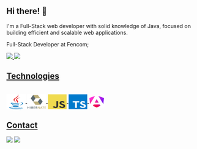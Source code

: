 ## Hi there! 👋

I'm a Full-Stack web developer with solid knowledge of Java, focused on building efficient and scalable web applications.

Full-Stack Developer at Fencom;

<div>
  <a href="https://github.com/pedroolorentz">
  <img height="180em" src="https://github-readme-streak-stats.herokuapp.com/?user=pedroolorentz&theme=tokyonight&hide_border=false"/>
  <img height="180em" src="https://github-readme-stats.vercel.app/api/top-langs/?username=pedroolorentz&theme=tokyonight&show_icons=true&hide_border=false&layout=compact"/>
</div>
  
  
  
  ## Technologies
  
<div style="display: inline_block"><br>
  <img align="center" alt="Java" height="40" width="50" src="https://raw.githubusercontent.com/devicons/devicon/master/icons/java/java-original.svg">
  <img align="center" alt="Hibernate" height="40" width="50" src="https://raw.githubusercontent.com/devicons/devicon/master/icons/hibernate/hibernate-original-wordmark.svg">
  <img align="center" alt="Js" height="40" width="50" src="https://raw.githubusercontent.com/devicons/devicon/master/icons/javascript/javascript-original.svg">
  <img align="center" alt="Ts" height="40" width="50" src="https://raw.githubusercontent.com/devicons/devicon/master/icons/typescript/typescript-original.svg">
  <img align="center" alt="Angular" height="30" width="40" src="https://raw.githubusercontent.com/devicons/devicon/master/icons/angular/angular-original.svg">
</div>
  
  ## Contact
  
<div>
  <a href = "mailto:pwiller.lorentz@gmail.com"><img src="https://img.shields.io/badge/-Gmail-%23333?style=for-the-badge&logo=gmail&logoColor=white" target="_blank"></a>
  <a href="https://www.linkedin.com/in/pedroolorentz/" target="_blank"><img src="https://img.shields.io/badge/-LinkedIn-%230077B5?style=for-the-badge&logo=linkedin&logoColor=white" target="_blank"></a> 
</div>


